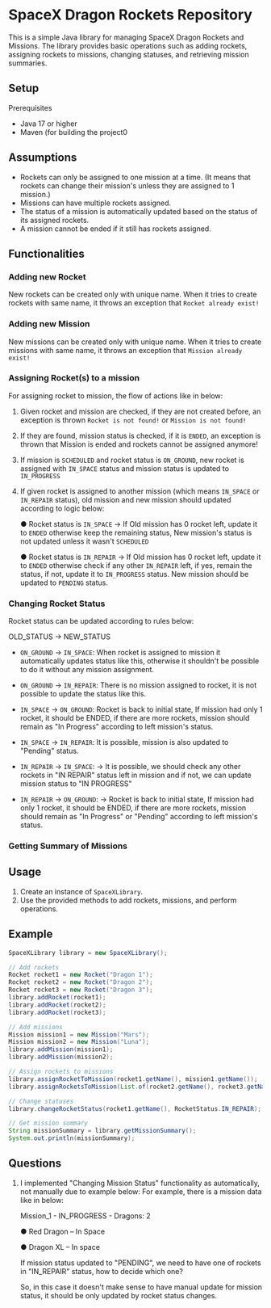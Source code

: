 # SpaceX Dragon Rockets Repository

This is a simple Java library for managing SpaceX Dragon Rockets and Missions. The library provides basic operations such as adding rockets, assigning rockets to missions, changing statuses, and retrieving mission summaries.

## Setup

Prerequisites
- Java 17 or higher
- Maven (for building the project0

## Assumptions

- Rockets can only be assigned to one mission at a time. (It means that rockets can change their mission's unless they are assigned to 1 mission.)
- Missions can have multiple rockets assigned.
- The status of a mission is automatically updated based on the status of its assigned rockets.
- A mission cannot be ended if it still has rockets assigned.

## Functionalities

### Adding new Rocket
New rockets can be created only with unique name. When it tries to create rockets with same name, it throws an exception that `Rocket already exist!`

### Adding new Mission
New missions can be created only with unique name. When it tries to create missions with same name, it throws an exception that `Mission already exist!`

### Assigning Rocket(s) to a mission
For assigning rocket to mission, the flow of actions like in below:

1. Given rocket and mission are checked, if they are not created before, an exception is thrown `Rocket is not found!` or `Mission is not found!`
2. If they are found, mission status is checked, if it is `ENDED`, an exception is thrown that Mission is ended and rockets cannot be assigned anymore!
3. If mission is `SCHEDULED` and rocket status is `ON_GROUND`, new rocket is assigned with `IN_SPACE` status and mission status is updated to `IN_PROGRESS`
4. If given rocket is assigned to another mission (which means `IN_SPACE` or `IN_REPAIR` status), old mission and new mission should updated according to logic below:

   ● Rocket status is `IN_SPACE` -> If Old mission has 0 rocket left, update it to `ENDED` otherwise keep the remaining status, New mission's status is not updated unless it wasn't `SCHEDULED`

   ● Rocket status is `IN_REPAIR` -> If Old mission has 0 rocket left, update it to `ENDED` otherwise check if any other `IN_REPAIR` left, if yes, remain the status, if not, update it to `IN_PROGRESS` status. New mission should be updated to `PENDING` status.

### Changing Rocket Status
Rocket status can be updated according to rules below:

OLD_STATUS -> NEW_STATUS 

- `ON_GROUND` -> `IN_SPACE`: When rocket is assigned to mission it automatically updates status like this, otherwise it shouldn't be possible to do it without any mission assignment.
- `ON_GROUND` -> `IN_REPAIR`: There is no mission assigned to rocket, it is not possible to update the status like this.

- `IN_SPACE` -> `ON_GROUND`: Rocket is back to initial state, If mission had only 1 rocket, it should be ENDED, if there are more rockets, mission should remain as "In Progress" according to left mission's status.
- `IN_SPACE` -> `IN_REPAIR`: It is possible, mission is also updated to "Pending" status.

- `IN_REPAIR` -> `IN_SPACE`: -> It is possible, we should check any other rockets in "IN REPAIR" status left in mission and if not, we can update mission status to "IN PROGRESS"
- `IN_REPAIR` -> `ON_GROUND`: ->  Rocket is back to initial state, If mission had only 1 rocket, it should be ENDED, if there are more rockets, mission should remain as "In Progress" or "Pending" according to left mission's status.

### Getting Summary of Missions

## Usage

1. Create an instance of `SpaceXLibrary`.
2. Use the provided methods to add rockets, missions, and perform operations.

## Example

```java
SpaceXLibrary library = new SpaceXLibrary();

// Add rockets
Rocket rocket1 = new Rocket("Dragon 1");
Rocket rocket2 = new Rocket("Dragon 2");
Rocket rocket3 = new Rocket("Dragon 3");
library.addRocket(rocket1);
library.addRocket(rocket2);
library.addRocket(rocket3);

// Add missions
Mission mission1 = new Mission("Mars");
Mission mission2 = new Mission("Luna");
library.addMission(mission1);
library.addMission(mission2);

// Assign rockets to missions
library.assignRocketToMission(rocket1.getName(), mission1.getName());
library.assignRocketsToMission(List.of(rocket2.getName(), rocket3.getName()), mission2.getName());

// Change statuses
library.changeRocketStatus(rocket1.getName(), RocketStatus.IN_REPAIR);

// Get mission summary
String missionSummary = library.getMissionSummary();
System.out.println(missionSummary);
```

## Questions

1. I implemented "Changing Mission Status" functionality as automatically, not manually due to example below:
For example, there is a mission data like in below:

   Mission_1 - IN_PROGRESS - Dragons: 2
   
      ● Red Dragon – In Space
      
      ● Dragon XL – In space
      
    If mission status updated to "PENDING", we need to have one of rockets in "IN_REPAIR" status, how to decide which one?

    So, in this case it doesn't make sense to have manual update for mission status, it should be only updated by rocket status changes.
